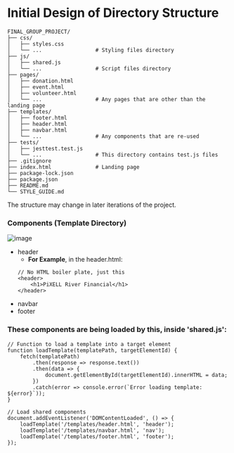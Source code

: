 # Initial Design of Directory Structure
```
FINAL_GROUP_PROJECT/
├── css/
│   ├── styles.css
│   └── ...                 # Styling files directory
├── js/
│   ├── shared.js
│   └── ...                 # Script files directory
├── pages/
│   ├── donation.html
│   ├── event.html
│   ├── volunteer.html
│   └── ...                 # Any pages that are other than the landing page
├── templates/
│   ├── footer.html
│   ├── header.html
│   ├── navbar.html
│   └── ...                 # Any components that are re-used
├── tests/
│   ├── jesttest.test.js
│   └── ...                 # This directory contains test.js files
├── .gitignore
├── index.html              # Landing page
├── package-lock.json
├── package.json
├── README.md
└── STYLE_GUIDE.md
```
The structure may change in later iterations of the project.

### Components (Template Directory)
![image](https://github.com/user-attachments/assets/6c36c04c-3e48-4adb-8634-6336bdf9efae)

- header
    - **For Example**, in the header.html:
    ```
    // No HTML boiler plate, just this
    <header>
        <h1>PiXELL River Financial</h1>
    </header>
    ```
- navbar
- footer

### These components are being loaded by this, inside 'shared.js':
```
// Function to load a template into a target element
function loadTemplate(templatePath, targetElementId) {
    fetch(templatePath)
        .then(response => response.text())
        .then(data => {
            document.getElementById(targetElementId).innerHTML = data;
        })
        .catch(error => console.error(`Error loading template: ${error}`));
}

// Load shared components
document.addEventListener('DOMContentLoaded', () => {
    loadTemplate('/templates/header.html', 'header');
    loadTemplate('/templates/navbar.html', 'nav');
    loadTemplate('/templates/footer.html', 'footer');
});
```
